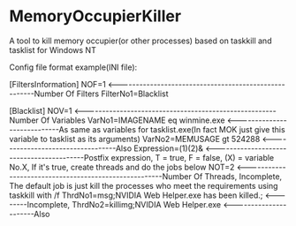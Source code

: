 # MemoryOccupierKiller
A tool to kill memory occupier(or other processes) based on taskkill and tasklist for Windows NT

Config file format example(INI file):

[FiltersInformation]
NOF=1 <------------------------------------------------------Number Of Filters
FilterNo1=Blacklist

[Blacklist]
NOV=1 <------------------------------------------------------Number Of Variables
VarNo1=IMAGENAME eq winmine.exe <----------------------------As same as variables for tasklist.exe(In fact MOK just give this variable to tasklist as its arguments)
VarNo2=MEMUSAGE gt 524288 <----------------------------------Also
Expression=(1)(2)& <-----------------------------------------Postfix expression, T = true, F = false, (X) = variable No.X, If it's true, create threads and do the jobs below
NOT=2 <------------------------------------------------------Number Of Threads, Incomplete, The default job is just kill the processes who meet the requirements using taskkill with /f
ThrdNo1=msg;NVIDIA Web Helper.exe has been killed.; <--------Incomplete,
ThrdNo2=killimg;NVIDIA Web Helper.exe <----------------------Also
